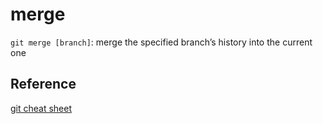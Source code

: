 # merge

`git merge [branch]`: merge the specified branch’s history into the current one

## Reference
[git cheat sheet](https://education.github.com/git-cheat-sheet-education.pdf)